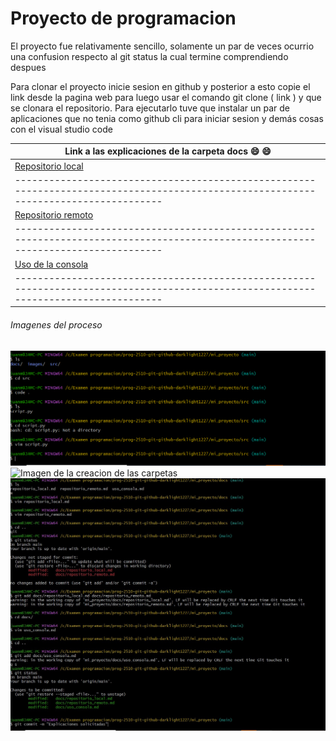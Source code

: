 # Proyecto de programacion 
El proyecto fue relativamente sencillo, solamente un par de veces ocurrio una confusion respecto al git status la cual termine comprendiendo despues

 Para clonar el proyecto inicie sesion en github y posterior a esto copie el link desde la pagina web para luego usar el comando git clone ( link ) y que se clonara el repositorio.
 Para ejecutarlo tuve que instalar un par de aplicaciones que no tenia como github cli para iniciar sesion y demás cosas con el visual studio code

| Link a las explicaciones de la carpeta docs :smile: :smile: 
|------------------------------------------------------------------------------------------------------------------------------------|
| [Repositorio local](https://github.com/hacUPB/prog-2510-git-github-darklight1227/blob/main/mi_proyecto/docs/repositorio_local.md)  | 
|------------------------------------------------------------------------------------------------------------------------------------| 
| [Repositorio remoto](https://github.com/hacUPB/prog-2510-git-github-darklight1227/blob/main/mi_proyecto/docs/repositorio_remoto.md)| 
|------------------------------------------------------------------------------------------------------------------------------------| 
| [Uso de la consola](https://github.com/hacUPB/prog-2510-git-github-darklight1227/blob/main/mi_proyecto/docs/uso_consola.md)        |
|------------------------------------------------------------------------------------------------------------------------------------|

###### Imagenes del proceso

![Imagen de la creacion del archivo py](./images/creacion_python.PNG)
![Imagen de la creacion de las carpetas](.images/carpetas.jpg)
![Imagen de cuando se realizaron las respuestas](./images/respuestas.jpg)

